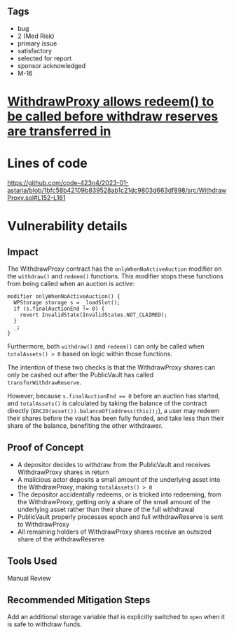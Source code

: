 ## Tags

- bug
- 2 (Med Risk)
- primary issue
- satisfactory
- selected for report
- sponsor acknowledged
- M-16

# [WithdrawProxy allows redeem() to be called before withdraw reserves are transferred in](https://github.com/code-423n4/2023-01-astaria-findings/issues/358) 

# Lines of code

https://github.com/code-423n4/2023-01-astaria/blob/1bfc58b42109b839528ab1c21dc9803d663df898/src/WithdrawProxy.sol#L152-L161


# Vulnerability details

## Impact
The WithdrawProxy contract has the `onlyWhenNoActiveAuction` modifier on the `withdraw()` and `redeem()` functions. This modifier stops these functions from being called when an auction is active:

```
modifier onlyWhenNoActiveAuction() {
  WPStorage storage s = _loadSlot();
  if (s.finalAuctionEnd != 0) {
    revert InvalidState(InvalidStates.NOT_CLAIMED);
  }
  _;
}
```
Furthermore, both `withdraw()` and `redeem()` can only be called when `totalAssets() > 0` based on logic within those functions.

The intention of these two checks is that the WithdrawProxy shares can only be cashed out after the PublicVault has called `transferWithdrawReserve`.

However, because `s.finalAuctionEnd == 0` before an auction has started, and `totalAssets()` is calculated by taking the balance of the contract directly (`ERC20(asset()).balanceOf(address(this));`), a user may redeem their shares before the vault has been fully funded, and take less than their share of the balance, benefiting the other withdrawer.

## Proof of Concept

- A depositor decides to withdraw from the PublicVault and receives WithdrawProxy shares in return
- A malicious actor deposits a small amount of the underlying asset into the WithdrawProxy, making `totalAssets() > 0`
- The depositor accidentally redeems, or is tricked into redeeming, from the WithdrawProxy, getting only a share of the small amount of the underlying asset rather than their share of the full withdrawal
- PublicVault properly processes epoch and full withdrawReserve is sent to WithdrawProxy
- All remaining holders of WithdrawProxy shares receive an outsized share of the withdrawReserve

## Tools Used

Manual Review

## Recommended Mitigation Steps

Add an additional storage variable that is explicitly switched to `open` when it is safe to withdraw funds.